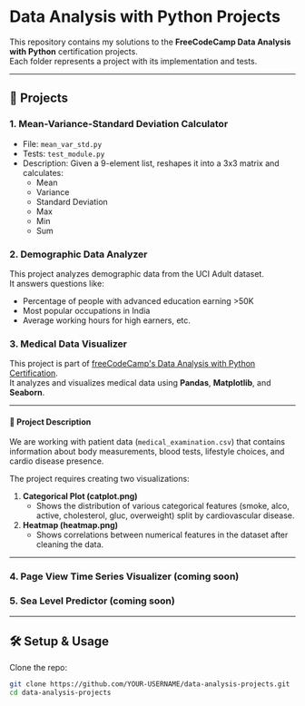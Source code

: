 # Data Analysis with Python Projects

This repository contains my solutions to the **FreeCodeCamp Data Analysis with Python** certification projects.  
Each folder represents a project with its implementation and tests.

---

## 📂 Projects
### 1. **Mean-Variance-Standard Deviation Calculator**
   - File: `mean_var_std.py`
   - Tests: `test_module.py`
   - Description: Given a 9-element list, reshapes it into a 3x3 matrix and calculates:
     - Mean
     - Variance
     - Standard Deviation
     - Max
     - Min
     - Sum

### 2. **Demographic Data Analyzer** 
   This project analyzes demographic data from the UCI Adult dataset.  
   It answers questions like:  
   - Percentage of people with advanced education earning >50K  
   - Most popular occupations in India  
   - Average working hours for high earners, etc.  


### 3. **Medical Data Visualizer** 
This project is part of [freeCodeCamp's Data Analysis with Python Certification](https://www.freecodecamp.org/learn/data-analysis-with-python/data-analysis-with-python-projects/medical-data-visualizer).  
It analyzes and visualizes medical data using **Pandas**, **Matplotlib**, and **Seaborn**.

---

#### 📌 Project Description
   We are working with patient data (`medical_examination.csv`) that contains information about body measurements, blood tests, lifestyle           choices, and cardio disease presence.  
   
   The project requires creating two visualizations:
   1. **Categorical Plot (catplot.png)**  
      - Shows the distribution of various categorical features (smoke, alco, active, cholesterol, gluc, overweight) split by cardiovascular              disease.
   2. **Heatmap (heatmap.png)**  
      - Shows correlations between numerical features in the dataset after cleaning the data.

---
### 4. **Page View Time Series Visualizer** (coming soon)
### 5. **Sea Level Predictor** (coming soon)

---

## 🛠️ Setup & Usage
Clone the repo:
```bash
git clone https://github.com/YOUR-USERNAME/data-analysis-projects.git
cd data-analysis-projects
